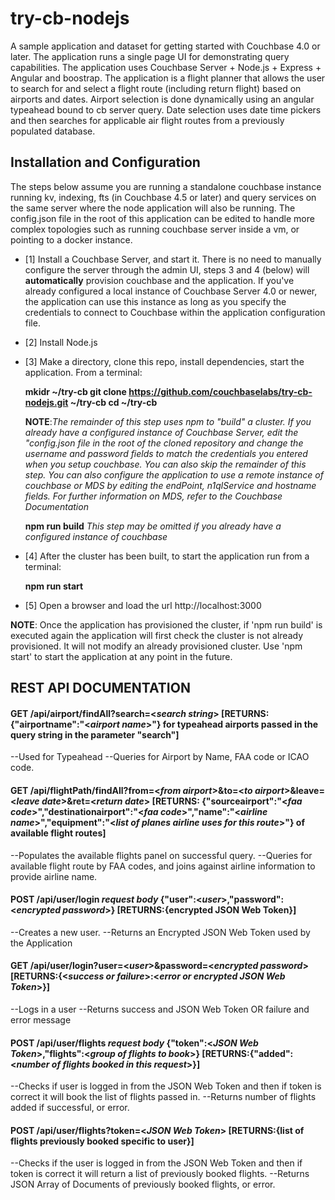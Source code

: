 try-cb-nodejs
===============

A sample application and dataset for getting started with Couchbase 4.0 or later.  The application runs a single page UI for demonstrating query capabilities.   The application uses Couchbase Server +  Node.js + Express + Angular and boostrap.   The application is a flight planner that allows the user to search for and select a flight route (including return flight) based on airports and dates. Airport selection is done dynamically using an angular typeahead bound to cb server query.   Date selection uses date time pickers and then searches for applicable air flight routes from a previously populated database.

## Installation and Configuration
The steps below assume you are running a standalone couchbase instance running kv, indexing, fts (in Couchbase 4.5 or later) and query services on the same server where the node application will also be running.  The config.json file in the root of this application can be edited to handle more complex topologies such as running couchbase server inside a vm, or pointing to a docker instance.

 - [1] Install a Couchbase Server, and start it.   There is no need to manually configure the server through the admin UI, steps 3 and 4 (below) will **automatically** provision couchbase and the application.   If you've already configured a local instance of Couchbase Server 4.0 or newer, the application can use this instance as long as you specify the credentials to connect to Couchbase within the application configuration file.

 - [2] Install Node.js

 - [3] Make a directory, clone this repo, install dependencies, start the application.  From a terminal:

    **mkidr ~/try-cb
    git clone https://github.com/couchbaselabs/try-cb-nodejs.git ~/try-cb
    cd ~/try-cb**

    **NOTE**:_The remainder of this step uses npm to "build" a cluster.  If you already have a configured instance of Couchbase Server, edit the "config.json file in the root of the cloned repository and change the username and password fields to match the credentials you entered when you setup couchbase. You can also skip the remainder of this step.  You can also configure the application to use a remote instance of couchbase or MDS by editing the endPoint, n1qlService and hostname fields.  For further information on MDS, refer to the Couchbase Documentation_

    **npm run build**  _This step may be omitted if you already have a configured instance of couchbase_

 - [4] After the cluster has been built, to start the application run from a terminal:

    **npm run start**

 - [5] Open a browser and load the url http://localhost:3000

**NOTE**: Once the application has provisioned the cluster, if 'npm run build' is executed again the application will first check the cluster is not already provisioned.   It will not modify an already provisioned cluster.  Use 'npm start' to start the application at any point in the future.

## REST API DOCUMENTATION
#### GET /api/airport/findAll?search=<_search string_> [**RETURNS: {"airportname":"<_airport name_>"} for typeahead airports passed in the query string in the parameter "search"**]
--Used for Typeahead
--Queries for Airport by Name, FAA code or ICAO code.

#### GET /api/flightPath/findAll?from=<_from airport_>&to=<_to airport_>&leave=<_leave date_>&ret=<_return date_> [**RETURNS: {"sourceairport":"<_faa code_>","destinationairport":"<_faa code_>","name":"<_airline name_>","equipment":"<_list of planes airline uses for this route_>"} of available flight routes**]
--Populates the available flights panel on successful query.
--Queries for available flight route by FAA codes, and joins against airline information to provide airline name.

#### POST /api/user/login _request body_ {"user":<_user_>,"password":<_encrypted password_>} [**RETURNS:{encrypted JSON Web Token}**]
--Creates a new user.
--Returns an Encrypted JSON Web Token used by the Application

#### GET /api/user/login?user=<_user_>&password=<_encrypted password_>[**RETURNS:{<_success or failure_>:<_error or encrypted JSON Web Token_>}**]
--Logs in a user
--Returns success and JSON Web Token OR failure and error message

#### POST /api/user/flights _request body_ {"token":<_JSON Web Token_>,"flights":<_group of flights to book_>} [**RETURNS:{"added":<_number of flights booked in this request_>}**]
--Checks if user is logged in from the JSON Web Token and then if token is correct it will book the list of flights passed in.
--Returns number of flights added if successful, or error.

#### POST /api/user/flights?token=<_JSON Web Token_> [**RETURNS:{list of flights previously booked specific to user}**]
--Checks if the user is logged in from the JSON Web Token  and then if token is correct it will return a list of previously booked flights.
--Returns JSON Array of Documents of previously booked flights, or error.
